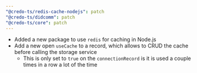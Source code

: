 ```yaml
---
"@credo-ts/redis-cache-nodejs": patch
"@credo-ts/didcomm": patch
"@credo-ts/core": patch
---
```


- Added a new package to use `redis` for caching in Node.js
- Add a new open `useCache` to a record, which allows to CRUD the cache before calling the storage service
  - This is only set to `true` on the `connectionRecord` is it is used a couple times in a row a lot of the time

